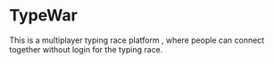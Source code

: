 # TypeWar
This is a multiplayer typing race platform , where people can connect together without login for the typing race. 
